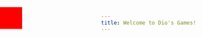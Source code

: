 ```yaml
---
title: Welcome to Dio's Games!
---
```

<style>
    #box {
        width: 50px;
        height: 50px;
        background-color: red;
        position: absolute;
        top: 50px;
        left: 0;
    }
</style>
<div id="box"></div>
<p id="message"></p>
<script src="script.js?v=2"></script>
